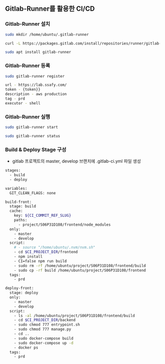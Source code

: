 ## Gitlab-Runner를 활용한 CI/CD

### Gitlab-Runner 설치

```bash
sudo mkdir /home/ubuntu/.gitlab-runner

curl -L https://packages.gitlab.com/install/repositories/runner/gitlab-runner/script.deb.sh | sudo bash

sudo apt install gitlab-runner
```

### Gitlab-Runner 등록

```bash
sudo gitlab-runner register

url - https://lab.ssafy.com/
token - {token}}
description - aws production
tag - prd
executor - shell
```

### Gitlab-Runner 실행

```bash
sudo gitlab-runner start

sudo gitlab-runner status
```

### Build & Deploy Stage 구성

- gitlab 프로젝트의 master, develop 브랜치에 .gitlab-ci.yml 파일 생성

```bash
stages:
  - build
  - deploy

variables:
  GIT_CLEAN_FLAGS: none

build-front:
  stage: build
  cache:
    key: ${CI_COMMIT_REF_SLUG}
    paths:
      - project/S06P31D108/frontend/node_modules
  only:
    - master
    - develop
  script:
    # - source "/home/ubuntu/.nvm/nvm.sh"
    - cd $CI_PROJECT_DIR/frontend
    - npm install
    - CI=false npm run build
    - sudo rm -rf /home/ubuntu/project/S06P31D108/frontend/build
    - sudo cp -rf build /home/ubuntu/project/S06P31D108/frontend
  tags:
    - prd

deploy-front:
  stage: deploy
  only:
    - master
    - develop
  script:
    - ls -al /home/ubuntu/project/S06P31D108/frontend/build
    - cd $CI_PROJECT_DIR/backend
    - sudo chmod 777 entrypoint.sh
    - sudo chmod 777 manage.py
    - cd ..
    - sudo docker-compose build
    - sudo docker-compose up -d
    - docker ps
  tags:
    - prd

```
